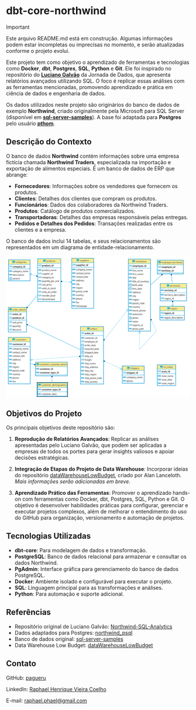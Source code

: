 # dbt-core-northwind

> [!IMPORTANT]  
> Este arquivo README.md está em construção. Algumas informações podem estar incompletas ou imprecisas no momento, e serão atualizadas conforme o projeto evolui.

Este projeto tem como objetivo o aprendizado de ferramentas e tecnologias como **Docker**, **dbt**, **Postgres**, **SQL**, **Python** e **Git**. Ele foi inspirado no repositório do **[Luciano Galvão](https://github.com/lvgalvao/Northwind-SQL-Analytics)** da Jornada de Dados, que apresenta relatórios avançados utilizando SQL. O foco é replicar essas análises com as ferramentas mencionadas, promovendo aprendizado e prática em ciência de dados e engenharia de dados.

Os dados utilizados neste projeto são originários do banco de dados de exemplo **Northwind**, criado originalmente pela Microsoft para SQL Server (disponível em **[sql-server-samples](https://github.com/microsoft/sql-server-samples/tree/master)**). A base foi adaptada para **Postgres** pelo usuário **[pthom](https://github.com/pthom/northwind_psql)**.

## Descrição do Contexto

O banco de dados **Northwind** contém informações sobre uma empresa fictícia chamada **Northwind Traders**, especializada na importação e exportação de alimentos especiais. É um banco de dados de ERP que abrange:

- **Fornecedores**: Informações sobre os vendedores que fornecem os produtos.
- **Clientes**: Detalhes dos clientes que compram os produtos.
- **Funcionários**: Dados dos colaboradores da Northwind Traders.
- **Produtos**: Catálogo de produtos comercializados.
- **Transportadoras**: Detalhes das empresas responsáveis pelas entregas.
- **Pedidos e Detalhes dos Pedidos**: Transações realizadas entre os clientes e a empresa.

O banco de dados inclui 14 tabelas, e seus relacionamentos são representados em um diagrama de entidade-relacionamento.

![Diagram Northwind](./pics/northwind.png)

## Objetivos do Projeto

Os principais objetivos deste repositório são:

1. **Reprodução de Relatórios Avançados**:
   Replicar as análises apresentadas pelo Luciano Galvão, que podem ser aplicadas a empresas de todos os portes para gerar insights valiosos e apoiar decisões estratégicas.

2. **Integração de Etapas do Projeto de Data Warehouse**:
   Incorporar ideias do repositório [dataWarehouseLowBudget](https://github.com/alanceloth/dataWarehouseLowBudget), criado por Alan Lanceloth. *Mais informações serão adicionadas em breve.*

3. **Aprendizado Prático das Ferramentas**:
   Promover o aprendizado hands-on com ferramentas como Docker, dbt, Postgres, SQL, Python e Git. O objetivo é desenvolver habilidades práticas para configurar, gerenciar e executar projetos complexos, além de melhorar o entendimento do uso do GitHub para organização, versionamento e automação de projetos.

## Tecnologias Utilizadas

- **dbt-core**: Para modelagem de dados e transformação.
- **PostgreSQL**: Banco de dados relacional para armazenar e consultar os dados Northwind.
- **PgAdmin**: Interface gráfica para gerenciamento do banco de dados PostgreSQL.
- **Docker**: Ambiente isolado e configurável para executar o projeto.
- **SQL**: Linguagem principal para as transformações e análises.
- **Python**: Para automação e suporte adicional.

## Referências

- Repositório original de Luciano Galvão: [Northwind-SQL-Analytics](https://github.com/lvgalvao/Northwind-SQL-Analytics)
- Dados adaptados para Postgres: [northwind_psql](https://github.com/pthom/northwind_psql)
- Banco de dados original: [sql-server-samples](https://github.com/microsoft/sql-server-samples)
- Data Warehouse Low Budget: [dataWarehouseLowBudget](https://github.com/alanceloth/dataWarehouseLowBudget)

## Contato

GitHub: [pagueru](https://github.com/pagueru/)

LinkedIn: [Raphael Henrique Vieira Coelho](https://www.linkedin.com/in/raphaelhvcoelho/)

E-mail: [raphael.phael@gmail.com](mailto:raphael.phael@gmail.com)
